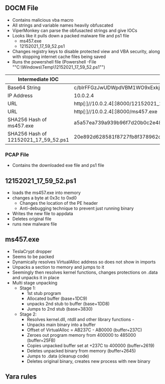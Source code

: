 
## DOCM File
- Contains malicious vba macro
- All strings and variable names heavily obfuscated 
- ViperMonkey can parse the obfusacted strings and give IOCs
- Looks like it pulls down a packed malware file and ps1 file
	- ms457.exe
	- 12152021_17_59_52.ps1
- Changes registry keys to disable protected view and VBA security, along with stopping internet cache files being saved
- Runs the powershell file (Powershell -File ""C:\\Windows\\Temp\\12152021_17_59_52.ps1"")

| Intermediate IOC                     | Value                                                                                                                                                                                                                                                                                                                                                                                                                                                                                        |
| ------------------------------------ | -------------------------------------------------------------------------------------------------------------------------------------------------------------------------------------------------------------------------------------------------------------------------------------------------------------------------------------------------------------------------------------------------------------------------------------------------------------------------------------------- |
| Base64 String                        | c/blrFFGzJwUDWpdVBM1WO9xExkjgIB9euvb5lcOj3GFDrrKs8VGpDOyfPrp2W+tdIdIxKWVMM81wTkH2Z9unLFgc84o3/FnchOXx/GEr/bJwZW4yNYzXM0NxfmN6h+i+8lIdnPDw/y99zpDvDTK1Rvkc9O0NMCd5NOyBlLNYv2/oBJf/pk1i/ywXqz6SD+Ed4Zv+YiufwJJ2V412ghirofXNRg6HuC8oL/m7KO1Baapnn6VwCYqqtQfvBCgTy7H1aV9av5p//lHil1/JUO7blGt502yy9FBSiuqu5n+YN7rZMfPbhDYkU6EaaZ9xSRnmH5LmIf5wkQ4sImEfBeS966EKhnyxALH2FDISSEQQYpjdJb50BCoJosACu2xHyyfmXRrYBDbjXcQpk36v6HRXExJ/1Ub07jxnY2UXWxZm0+DmgaA81Hnpi02YexVWjdGN2iMJx6Wp3HK9xjPTuE8e7RRmnM= |
| IP Address                           | 10.0.2.4                                                                                                                                                                                                                                                                                                                                                                                                                                                                                     |
| URL                                  | http\[:\]//10.0.2.4\[:\]8000/12152021_17_59_52.ps1                                                                                                                                                                                                                                                                                                                                                                                                                                           |
| URL                                  | http\[:\]//10.0.2.4\[:\]8000/ms457.exe                                                                                                                                                                                                                                                                                                                                                                                                                                                       |
| SHA256 Hash of ms457.exe             | a5a57ea739a939b96f7d20b0c2e482f55144bd938312e41c41cad6373d642769                                                                                                                                                                                                                                                                                                                                                                                                                             |
| SHA256 Hash of 12152021_17_59_52.ps1 | 20e892d628581f8727fb8f378962ddbf638434918baae9609a570640bb3d47da                                                                                                                                                                                                                                                                                                                                                                                                                             |
### PCAP File
- Contains the downloaded exe file and ps1 file


## 12152021_17_59_52.ps1
- loads the ms457.exe into memory
- changes a byte at 0x3c to 0xd0
	- Changes the location of the PE header 
	- Anti-debugging technique to prevent just running binary
- Writes the new file to appdata
- Deletes original file
- runs new malware file

## ms457.exe
- TeslaCrypt dropper
- Seems to be packed 
- Dynamically resolves VirtualAlloc address so does not show in imports
- Unpacks a section to memory and jumps to it
- Seemingly then resolves kernel functions, changes protections on .data and unpacks it in place
- Multi stage unpacking
	- Stage 1:
		- 1st stub program
		- Allocated buffer (base+1DC9) 
		- unpacks 2nd stub to buffer (base+1DD8)
		- Jumps to 2nd stub (base+3830)
	- Stage 2: 
		- Resolves kernel.dll, ntdll and other library functions - 
		- Unpacks main binary into a buffer
		- Offset of VirtualAlloc = AB237C - AB0000 (buffer+237C)
		- Zeroes out program memory from 400000 to 485000 (buffer+25FB)
		- Copies unpacked buffer set at +237C to 400000 (buffer+2619)
		- Deletes unpacked binary from memory (buffer+2645)
		- Jumps to .data (cleanup code)
		- Deletes original binary, creates new process with new binary
	
	
## Yara rules

